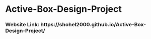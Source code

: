 # Active-Box-Design-Project
<h3>Website Link:  https://shohel2000.github.io/Active-Box-Design-Project/ </h3>

